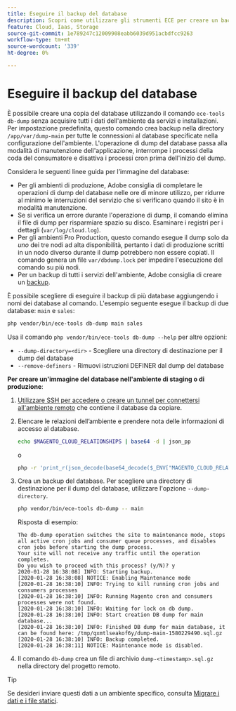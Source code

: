 ```yaml
---
title: Eseguire il backup del database
description: Scopri come utilizzare gli strumenti ECE per creare un backup del database per un progetto di infrastruttura cloud di Adobe Commerce.
feature: Cloud, Iaas, Storage
source-git-commit: 1e789247c12009908eabb6039d951acbdfcc9263
workflow-type: tm+mt
source-wordcount: '339'
ht-degree: 0%

---
```


# Eseguire il backup del database

È possibile creare una copia del database utilizzando il comando `ece-tools db-dump` senza acquisire tutti i dati dell&#39;ambiente da servizi e installazioni. Per impostazione predefinita, questo comando crea backup nella directory `/app/var/dump-main` per tutte le connessioni al database specificate nella configurazione dell&#39;ambiente. L&#39;operazione di dump del database passa alla modalità di manutenzione dell&#39;applicazione, interrompe i processi della coda del consumatore e disattiva i processi cron prima dell&#39;inizio del dump.

Considera le seguenti linee guida per l’immagine del database:

- Per gli ambienti di produzione, Adobe consiglia di completare le operazioni di dump del database nelle ore di minore utilizzo, per ridurre al minimo le interruzioni del servizio che si verificano quando il sito è in modalità manutenzione.
- Se si verifica un errore durante l&#39;operazione di dump, il comando elimina il file di dump per risparmiare spazio su disco. Esaminare i registri per i dettagli (`var/log/cloud.log`).
- Per gli ambienti Pro Production, questo comando esegue il dump solo da _uno_ dei tre nodi ad alta disponibilità, pertanto i dati di produzione scritti in un nodo diverso durante il dump potrebbero non essere copiati. Il comando genera un file `var/dbdump.lock` per impedire l&#39;esecuzione del comando su più nodi.
- Per un backup di tutti i servizi dell&#39;ambiente, Adobe consiglia di creare un [backup](snapshots.md).

È possibile scegliere di eseguire il backup di più database aggiungendo i nomi dei database al comando. L&#39;esempio seguente esegue il backup di due database: `main` e `sales`:

```bash
php vendor/bin/ece-tools db-dump main sales
```

Usa il comando `php vendor/bin/ece-tools db-dump --help` per altre opzioni:

- `--dump-directory=<dir>` - Scegliere una directory di destinazione per il dump del database
- `--remove-definers` - Rimuovi istruzioni DEFINER dal dump del database

**Per creare un&#39;immagine del database nell&#39;ambiente di staging o di produzione**:

1. [Utilizzare SSH per accedere o creare un tunnel per connettersi all&#39;ambiente remoto](../development/secure-connections.md) che contiene il database da copiare.

1. Elencare le relazioni dell’ambiente e prendere nota delle informazioni di accesso al database.

   ```bash
   echo $MAGENTO_CLOUD_RELATIONSHIPS | base64 -d | json_pp
   ```

   o

   ```bash
   php -r 'print_r(json_decode(base64_decode($_ENV["MAGENTO_CLOUD_RELATIONSHIPS"]))->database);'
   ```

1. Crea un backup del database. Per scegliere una directory di destinazione per il dump del database, utilizzare l&#39;opzione `--dump-directory`.

   ```bash
   php vendor/bin/ece-tools db-dump -- main
   ```

   Risposta di esempio:

   ```
   The db-dump operation switches the site to maintenance mode, stops all active cron jobs and consumer queue processes, and disables cron jobs before starting the dump process.
   Your site will not receive any traffic until the operation completes.
   Do you wish to proceed with this process? (y/N)? y
   2020-01-28 16:38:08] INFO: Starting backup.
   [2020-01-28 16:38:08] NOTICE: Enabling Maintenance mode
   [2020-01-28 16:38:10] INFO: Trying to kill running cron jobs and consumers processes
   [2020-01-28 16:38:10] INFO: Running Magento cron and consumers processes were not found.
   [2020-01-28 16:38:10] INFO: Waiting for lock on db dump.
   [2020-01-28 16:38:10] INFO: Start creation DB dump for main database...
   [2020-01-28 16:38:10] INFO: Finished DB dump for main database, it can be found here: /tmp/qxmtlseakof6y/dump-main-1580229490.sql.gz
   [2020-01-28 16:38:10] INFO: Backup completed.
   [2020-01-28 16:38:11] NOTICE: Maintenance mode is disabled.
   ```

1. Il comando `db-dump` crea un file di archivio `dump-<timestamp>.sql.gz` nella directory del progetto remoto.

>[!TIP]
>
>Se desideri inviare questi dati a un ambiente specifico, consulta [Migrare i dati e i file statici](../deploy/staging-production.md#migrate-static-files).
